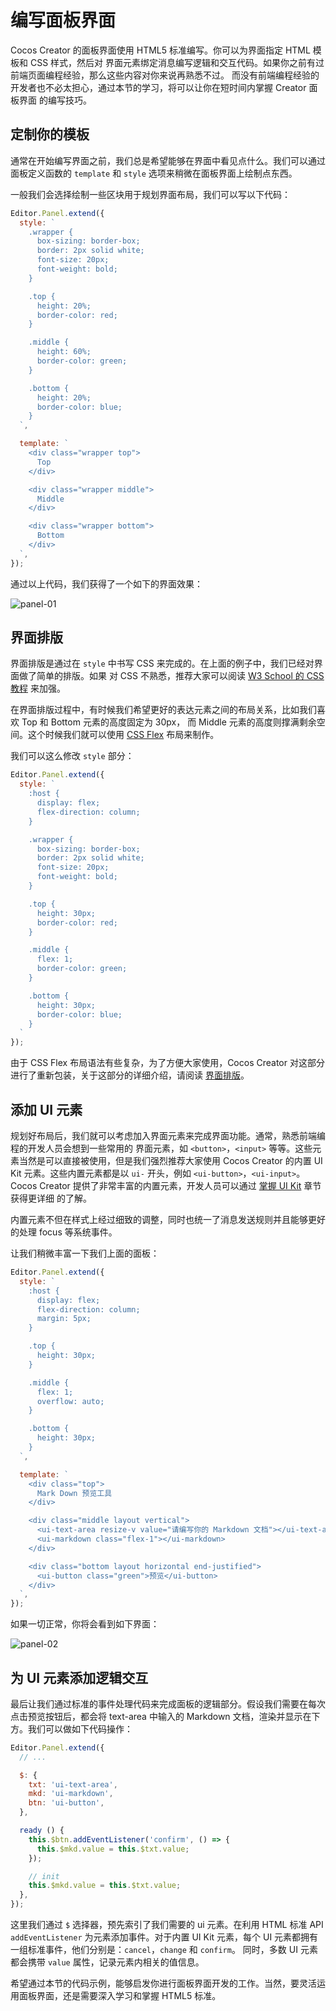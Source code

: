# 编写面板界面

Cocos Creator 的面板界面使用 HTML5 标准编写。你可以为界面指定 HTML 模板和 CSS 样式，然后对
界面元素绑定消息编写逻辑和交互代码。如果你之前有过前端页面编程经验，那么这些内容对你来说再熟悉不过。
而没有前端编程经验的开发者也不必太担心，通过本节的学习，将可以让你在短时间内掌握 Creator 面板界面
的编写技巧。

## 定制你的模板

通常在开始编写界面之前，我们总是希望能够在界面中看见点什么。我们可以通过面板定义函数的 `template`
和 `style` 选项来稍微在面板界面上绘制点东西。

一般我们会选择绘制一些区块用于规划界面布局，我们可以写以下代码：

```javascript
Editor.Panel.extend({
  style: `
    .wrapper {
      box-sizing: border-box;
      border: 2px solid white;
      font-size: 20px;
      font-weight: bold;
    }

    .top {
      height: 20%;
      border-color: red;
    }

    .middle {
      height: 60%;
      border-color: green;
    }

    .bottom {
      height: 20%;
      border-color: blue;
    }
  `,

  template: `
    <div class="wrapper top">
      Top
    </div>

    <div class="wrapper middle">
      Middle
    </div>

    <div class="wrapper bottom">
      Bottom
    </div>
  `,
});
```

通过以上代码，我们获得了一个如下的界面效果：

![panel-01](./assets/panel-01.png)

## 界面排版

界面排版是通过在 `style` 中书写 CSS 来完成的。在上面的例子中，我们已经对界面做了简单的排版。如果
对 CSS 不熟悉，推荐大家可以阅读 [W3 School 的 CSS 教程](http://www.w3school.com.cn/css/) 来加强。

在界面排版过程中，有时候我们希望更好的表达元素之间的布局关系，比如我们喜欢 Top 和 Bottom 元素的高度固定为 30px，
而 Middle 元素的高度则撑满剩余空间。这个时候我们就可以使用 [CSS Flex](https://css-tricks.com/snippets/css/a-guide-to-flexbox/) 布局来制作。

我们可以这么修改 `style` 部分：

```javascript
Editor.Panel.extend({
  style: `
    :host {
      display: flex;
      flex-direction: column;
    }

    .wrapper {
      box-sizing: border-box;
      border: 2px solid white;
      font-size: 20px;
      font-weight: bold;
    }

    .top {
      height: 30px;
      border-color: red;
    }

    .middle {
      flex: 1;
      border-color: green;
    }

    .bottom {
      height: 30px;
      border-color: blue;
    }
  `
});
```

由于 CSS Flex 布局语法有些复杂，为了方便大家使用，Cocos Creator 对这部分进行了重新包装，关于这部分的详细介绍，请阅读 [界面排版](layout-ui-element.md)。

## 添加 UI 元素

规划好布局后，我们就可以考虑加入界面元素来完成界面功能。通常，熟悉前端编程的开发人员会想到一些常用的
界面元素，如 `<button>`，`<input>` 等等。这些元素当然是可以直接被使用，但是我们强烈推荐大家使用
Cocos Creator 的内置 UI Kit 元素。这些内置元素都是以 `ui-` 开头，例如 `<ui-button>`，`<ui-input>`。
Cocos Creator 提供了非常丰富的内置元素，开发人员可以通过 [掌握 UI Kit](using-ui-kit.md) 章节获得更详细
的了解。

内置元素不但在样式上经过细致的调整，同时也统一了消息发送规则并且能够更好的处理 focus 等系统事件。

让我们稍微丰富一下我们上面的面板：

```javascript
Editor.Panel.extend({
  style: `
    :host {
      display: flex;
      flex-direction: column;
      margin: 5px;
    }

    .top {
      height: 30px;
    }

    .middle {
      flex: 1;
      overflow: auto;
    }

    .bottom {
      height: 30px;
    }
  `,

  template: `
    <div class="top">
      Mark Down 预览工具
    </div>

    <div class="middle layout vertical">
      <ui-text-area resize-v value="请编写你的 Markdown 文档"></ui-text-area>
      <ui-markdown class="flex-1"></ui-markdown>
    </div>

    <div class="bottom layout horizontal end-justified">
      <ui-button class="green">预览</ui-button>
    </div>
  `,
});
```

如果一切正常，你将会看到如下界面：

![panel-02](./assets/panel-02.png)

## 为 UI 元素添加逻辑交互

最后让我们通过标准的事件处理代码来完成面板的逻辑部分。假设我们需要在每次点击预览按钮后，都会将 text-area
中输入的 Markdown 文档，渲染并显示在下方。我们可以做如下代码操作：

```javascript
Editor.Panel.extend({
  // ...

  $: {
    txt: 'ui-text-area',
    mkd: 'ui-markdown',
    btn: 'ui-button',
  },

  ready () {
    this.$btn.addEventListener('confirm', () => {
      this.$mkd.value = this.$txt.value;
    });

    // init
    this.$mkd.value = this.$txt.value;
  },
});
```

这里我们通过 `$` 选择器，预先索引了我们需要的 ui 元素。在利用 HTML 标准 API `addEventListener`
为元素添加事件。对于内置 UI Kit 元素，每个 UI 元素都拥有一组标准事件，他们分别是：`cancel`，`change` 和 `confirm`。
同时，多数 UI 元素都会携带 `value` 属性，记录元素内相关的值信息。

希望通过本节的代码示例，能够启发你进行面板界面开发的工作。当然，要灵活运用面板界面，还是需要深入学习和掌握 HTML5 标准。